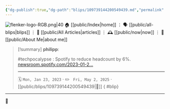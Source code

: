 ```yaml
---
{"dg-publish":true,"dg-path":"blips/109739144200549439.md","permalink":"/blips/109739144200549439/","title":"philipp on mastodon @ 2023-01-23"}
---
```



<div class="transclusion internal-embed is-loaded"><div class="markdown-embed">




![flenker-logo-RGB.png|40](/img/user/attachments/flenker-logo-RGB.png)
🏠 [[public/Index\|home]]  ⋮ 🗣️ [[public/all-blips\|blips]] ⋮  📝 [[public/All Articles\|articles]]  ⋮ 🕰️ [[public/now\|now]] ⋮ 🪪 [[public/About Me\|about me]]


</div></div>


> [!summary] **philipp**:
>
> #techpocalypse : Spotify to reduce headcount by 6%. [newsroom.spotify.com/2023-01-2…](https://newsroom.spotify.com/2023-01-23/an-update-on-january-2023-organizational-changes/)
> - - -
>
> 🗓️ <code>Mon, Jan 23, 2023</code>  · ✏️ <code> Fri, May 2, 2025</code>  · [[public/blips/109739144200549439\|🔗]]
{ #blip}


- - -

 👾
